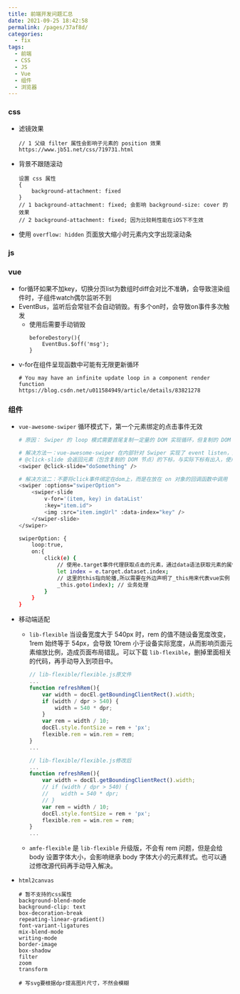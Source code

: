 ```yaml
---
title: 前端开发问题汇总
date: 2021-09-25 18:42:58
permalink: /pages/37af8d/
categories:
  - fix
tags:
  - 前端
  - CSS
  - JS
  - Vue
  - 组件
  - 浏览器
---
```


### css
- 滤镜效果
    ```
    // 1 父级 filter 属性会影响子元素的 position 效果
    https://www.jb51.net/css/719731.html

    ```

- 背景不跟随滚动
    ```
    设置 css 属性
    {
        background-attachment: fixed
    }
    // 1 background-attachment: fixed; 会影响 background-size: cover 的效果
    // 2 background-attachment: fixed; 因为比较耗性能在iOS下不生效
    ```

- 使用 `overflow: hidden` 页面放大缩小时元素内文字出现滚动条

### js

### vue
- for循环如果不加key，切换分页list为数组时diff会对比不准确，会导致渲染组件时，子组件watch偶尔监听不到
- EventBus，监听后会常驻不会自动销毁。有多个on时，会导致on事件多次触发
    - 使用后需要手动销毁
        ```
        beforeDestory(){
            EventBus.$off('msg');
        }
        ```
- v-for在组件呈现函数中可能有无限更新循环
    ```
    # You may have an infinite update loop in a component render function
    https://blog.csdn.net/u011584949/article/details/83821278
    ```

### 组件
- `vue-awesome-swiper` 循环模式下，第一个元素绑定的点击事件无效
    ```bash
    # 原因： Swiper 的 loop 模式需要首尾复制一定量的 DOM 实现循环，但复制的 DOM 并没有绑定和源元素一致的事件
    
    # 解决方法一：vue-awesome-swiper 在内部针对 Swiper 实现了 event listen，此 feature 将会发布在 v4.0.0 版本
    # @click-slide 会返回元素（包含复制的 DOM 节点）的下标，与实际下标有出入，使用中用处不大
    <swiper @click-slide="doSomething" />
    
    # 解决方法二：不要将click事件绑定在dom上，而是在放在 on 对象的回调函数中调用
    <swiper :options="swiperOption">
        <swiper-slide
            v-for='(item, key) in dataList'
            :key="item.id">
            <img :src="item.imgUrl" :data-index="key" />
        </swiper-slide>
    </swiper>
    
    swiperOption: {
        loop:true,
        on:{
            click(e) {
                // 使用e.target事件代理获取点击的元素，通过data语法获取元素的属性值
                let index = e.target.dataset.index;
                // 这里的this指向轮播,所以需要在外边声明了_this用来代表vue实例
                _this.goto(index); // 业务处理
            }
        }
    }
    ```

- 移动端适配
    - `lib-flexible` 当设备宽度大于 540px 时，rem 的值不随设备宽度改变，1rem 始终等于 54px，会导致 10rem 小于设备实际宽度，从而影响页面元素缩放比例，造成页面布局错乱。可以下载 `lib-flexible`，删掉里面相关的代码，再手动导入到项目中。
        ```js
        // lib-flexible/flexible.js原文件
        ...
        function refreshRem(){
            var width = docEl.getBoundingClientRect().width;
            if (width / dpr > 540) {
                width = 540 * dpr;
            }
            var rem = width / 10;
            docEl.style.fontSize = rem + 'px';
            flexible.rem = win.rem = rem;
        }
        ...

        // lib-flexible/flexible.js修改后
        ...
        function refreshRem(){
            var width = docEl.getBoundingClientRect().width;
            // if (width / dpr > 540) {
            //    width = 540 * dpr;
            // }
            var rem = width / 10;
            docEl.style.fontSize = rem + 'px';
            flexible.rem = win.rem = rem;
        }
        ...
        ```
    - `amfe-flexible` 是 `lib-flexible` 升级版，不会有 rem 问题，但是会给 body 设置字体大小，会影响继承 body 字体大小的元素样式。也可以通过修改源代码再手动导入解决。

- `html2canvas`
    ```
    # 暂不支持的css属性
    background-blend-mode
    background-clip: text
    box-decoration-break
    repeating-linear-gradient()
    font-variant-ligatures
    mix-blend-mode
    writing-mode
    border-image
    box-shadow
    filter
    zoom
    transform

    # 写svg要根据dpr提高图片尺寸，不然会模糊
    ```